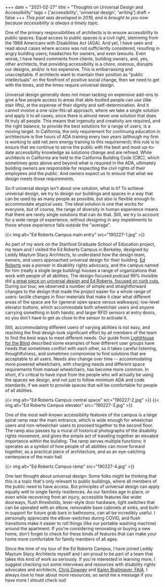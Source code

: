 +++
date = "2021-02-27"
title = "Thoughts on Universal Design and Accessibility"
tags = ['accessibility', 'universal design', 'writing']
draft = false
+++
*This post was developed in 2019, and is brought to you now because accessibility is always a timely topic.*

One of the primary responsibilities of architects is to ensure accessibility to public spaces.  Equal access to public spaces is a civil right, stemming from the 1989 Americans with Disabilities Act (ADA).  And yet, I have seen and read about cases where access was not sufficiently considered, resulting in angry building users, headaches for owners, and even lawsuits.  Even worse, I have heard comments from clients, building owners, and, yes, other architects, that providing accessibility is a chore, onerous, disrupts our designs, and/or is too expensive.  This is embarrassing and unacceptable.  If architects want to maintain their position as "public intellectuals" on the forefront of positive social change, then we need to get with the times, and the times require universal design.

Universal design generally does not mean tacking on expensive add-ons to give a few people access to areas that able-bodied people can use (like stair lifts), at the expense of their dignity and self-determination.  And it cannot involve a one-size-fits-all approach, where we take a single solution and apply it to all cases, since there is almost never one solution that does fit truly all people.  This means that ingenuity and creativity are required, and the right balance, to provide the best solutions for a range of users, is a moving target.  In California, the only requirement for continuing education in architecture is five hours of ADA training every two years (although my firm is working to add net zero energy training to this requirement); this rule is to ensure that we continue to serve the public with the best and most up-to-date accessibility knowledge as solutions change and are refined.  While architects in California are held to the California Building Code (CBC), which sometimes goes above and beyond what is required in the ADA, ultimately building owners are responsible for respecting the civil rights of their employees and the public.  And owners expect us to ensure that what we design meets those requirements.

So if universal design isn't about one solution, what is it?  To achieve universal design, we try to design our buildings and spaces in a way that can be used by as many people as possible, but also is flexible enough to accommodate atypical uses.  The ideal solution is one that works for everyone, but of course, the range of diversity in human experience means that there are rarely single solutions that can do that.  Still, we try to account for a wide range of experience, without designing in any impediments to those whose experience falls outside the "average".

{{< img alt="Ed Roberts Campus main entry" src="190227-1.jpg" >}}

As part of my work on the Stanford Graduate School of Education project, my team and I visited the Ed Roberts Campus in Berkeley, designed by Leddy Maytum Stacy Architects, to understand how the design team, owners, and users approached universal design for their building.  [Ed Roberts](https://en.wikipedia.org/wiki/Ed_Roberts_(activist)) was a pioneer in disability rights advocacy, and the campus named for him (really a single large building) houses a range of organizations that work with people of all abilities.  The design-focused podcast 99% Invisible did [a great piece on universal design and Ed Roberts, focused on curb cuts.](https://99percentinvisible.org/episode/curb-cuts/)  During our tour, we observed a number of simple and straightforward changes to the design that made the project easier for a whole range of users: tactile changes in floor materials that make it clear what different areas of the space are for (general open space versus walkways); low-level elevator buttons, which accommodate both wheelchair users and anyone carrying something in both hands; and larger RFID sensors at entry doors, so you don't have to get as close to the sensor to activate it.

Still, accommodating different users of varying abilities is not easy, and reaching the final design took significant effort by all members of the team to find the best ways to meet different needs.  Our guide from [LightHouse for the Blind](https://lighthouse-sf.org/) described some examples of how different user groups have needs that sometimes conflict with each other, so it takes careful listening, thoughtfulness, and sometimes compromise to find solutions that are acceptable to all users.  Needs also change over time -- accommodating more powered wheelchairs, with charging needs and different space requirements from manual wheelchairs, has become more common.  In short, it's critical to have input from the people who will actually be using the spaces we design, and not just to follow minimum ADA and code standards, if we want to provide spaces that will be comfortable for people of all abilities.

{{< img alt="Ed Roberts Campus central space" src="190227-2.jpg" >}}
{{< img alt="Ed Roberts Campus elevator" src="190227-3.jpg" >}}

One of the most well-known accessibility features of the campus is a large spiral ramp near the main entrance, which is wide enough for wheelchair users and non-wheelchair users to proceed together to the second floor.  The ramp also passes by a mural of historical photographs of the disability rights movement, and gives the simple act of traveling together an elevated importance within the building.  The ramp serves multiple functions: it operates as a symbol of how people of all abilities can move forward together, as a practical piece of architecture, and as an eye-catching centerpiece of the main hall.

{{< img alt="Ed Roberts Campus ramp" src="190227-4.jpg" >}}

One last thought about universal design:  Some folks might be thinking that this is a topic that's only relevant to public buildings, where all members of the public need to have access.  But principles of universal design can apply equally well to single family residences.  As our families age in place, or even while recovering from an injury, accessible features like wider doorways, flush thresholds, lever-style door hardware, light switches that can be operated with an elbow, removable base cabinets at sinks, and built-in support for future grab bars in bathrooms, can all be incredibly useful.  I personally appreciate the elbow-switches during COVID, and flush transitions make it easier to roll things (like our portable washing machine) around the apartment.  If you're considering renovating or buying a new home, don't forget to check for these kinds of features that can make your home more comfortable for family members of all ages.

Since the time of my tour of the Ed Roberts Campus, I have joined Leddy Maytum Stacy Architects myself and I am proud to be part of a team that takes this kind of work so seriously.  If you're interested in learning more, I suggest checking out some interviews and resources with disability rights advocates and architects, [Chris Downey](https://www.cbsnews.com/news/architect-chris-downey-goes-blind-says-hes-actually-gotten-better-at-his-job-60-minutes-2019-08-11/) and [Karen Braitmayer, FAIA](https://www.architectmagazine.com/practice/karen-braitmayer-yes-people-with-disabilities-as-architects_o).  I always love to hear about more resources, so send me a message if you have more I should check out!
